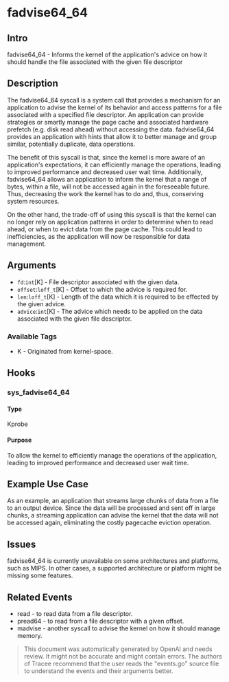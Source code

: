  
# fadvise64_64

## Intro
fadvise64_64 - Informs the kernel of the application's advice on how it should handle the file associated with the given file descriptor

## Description
The fadvise64_64 syscall is a system call that provides a mechanism for an application to advise the kernel of its behavior and access patterns for a file associated with a specified file descriptor. An application can provide strategies or smartly manage the page cache and associated hardware prefetch (e.g. disk read ahead) without accessing the data. fadvise64_64 provides an application with hints that allow it to better manage and group similar, potentially duplicate, data operations. 

The benefit of this syscall is that, since the kernel is more aware of an application's expectations, it can efficiently manage the operations, leading to improved performance and decreased user wait time. Additionally, fadvise64_64 allows an application to inform the kernel that a range of bytes, within a file, will not be accessed again in the foreseeable future. Thus, decreasing the work the kernel has to do and, thus, conserving system resources. 

On the other hand, the trade-off of using this syscall is that the kernel can no longer rely on application patterns in order to determine when to read ahead, or when to evict data from the page cache. This could lead to inefficiencies, as the application will now be responsible for data management.

## Arguments
* `fd`:`int`[K] - File descriptor associated with the given data. 
* `offset`:`loff_t`[K] - Offset to which the advice is required for.
* `len`:`loff_t`[K] - Length of the data which it is required to be effected by the given advice.
* `advice`:`int`[K] - The advice which needs to be applied on the data associated with the given file descriptor. 

### Available Tags
* K - Originated from kernel-space.

## Hooks
### sys_fadvise64_64
#### Type
Kprobe 
#### Purpose
To allow the kernel to efficiently manage the operations of the application, leading to improved performance and decreased user wait time. 

## Example Use Case
As an example, an application that streams large chunks of data from a file to an output device. Since the data will be processed and sent off in large chunks, a streaming application can advise the kernel that the data will not be accessed again, eliminating the costly pagecache eviction operation.

## Issues
fadvise64_64 is currently unavailable on some architectures and platforms, such as MIPS. In other cases, a supported architecture or platform might be missing some features.

## Related Events
* read - to read data from a file descriptor.
* pread64 - to read from a file descriptor with a given offset.
* madvise - another syscall to advise the kernel on how it should manage memory.

> This document was automatically generated by OpenAI and needs review. It might
> not be accurate and might contain errors. The authors of Tracee recommend that
> the user reads the "events.go" source file to understand the events and their
> arguments better.
